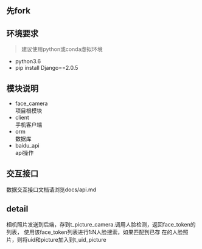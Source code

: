 ## 先fork
## 环境要求
>建议使用python或conda虚拟环境
+ python3.6  
+ pip install Django==2.0.5  

## 模块说明
+ face_camera\
  项目根模块
+ client\
  手机客户端
+ orm\
  数据库
+ baidu_api\
  api操作

## 交互接口
数据交互接口文档请浏览docs/api.md

## detail
相机照片发送到后端，存到t_picture_camera.调用人脸检测，返回face_token的列表，
使用该face_token列表进行1:N人脸搜索，如果匹配到已存
在的人脸照片，则将uid和picture加入到t_uid_picture